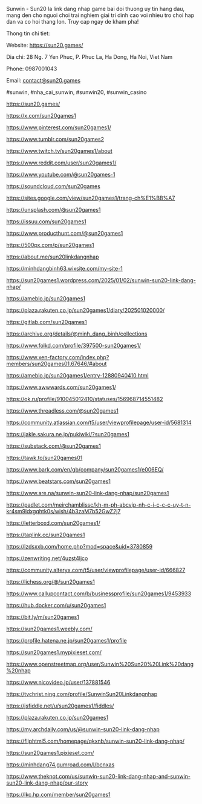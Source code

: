 Sunwin - Sun20 la link dang nhap game bai doi thuong uy tin hang dau, mang den cho nguoi choi trai nghiem giai tri dinh cao voi nhieu tro choi hap dan va co hoi thang lon. Truy cap ngay de kham pha!

Thong tin chi tiet:

Website: https://sun20.games/

Dia chi: 28 Ng. 7 Yen Phuc, P. Phuc La, Ha Dong, Ha Noi, Viet Nam

Phone: 0987001043

Email: contact@sun20.games

#sunwin, #nha_cai_sunwin, #sunwin20, #sunwin_casino

https://sun20.games/

https://x.com/sun20games1

https://www.pinterest.com/sun20games1/

https://www.tumblr.com/sun20games2

https://www.twitch.tv/sun20games1/about

https://www.reddit.com/user/sun20games1/

https://www.youtube.com/@sun20games-1 

https://soundcloud.com/sun20games 

https://sites.google.com/view/sun20games1/trang-ch%E1%BB%A7

https://unsplash.com/@sun20games1

https://issuu.com/sun20games1

https://www.producthunt.com/@sun20games1

https://500px.com/p/sun20games1

https://about.me/sun20linkdangnhap

https://minhdangbinh63.wixsite.com/my-site-1

https://sun20games1.wordpress.com/2025/01/02/sunwin-sun20-link-dang-nhap/

https://ameblo.jp/sun20games1

https://plaza.rakuten.co.jp/sun20games1/diary/202501020000/

https://gitlab.com/sun20games1

https://archive.org/details/@minh_dang_binh/collections

https://www.folkd.com/profile/397500-sun20games1/

https://www.xen-factory.com/index.php?members/sun20games01.67646/#about

https://ameblo.jp/sun20games1/entry-12880940410.html

https://www.awwwards.com/sun20games1/

https://ok.ru/profile/910045012410/statuses/156968714551482

https://www.threadless.com/@sun20games1

https://community.atlassian.com/t5/user/viewprofilepage/user-id/5681314

https://jakle.sakura.ne.jp/pukiwiki/?sun20games1

https://substack.com/@sun20games1

https://tawk.to/sun20games01

https://www.bark.com/en/gb/company/sun20games1/e006EQ/

https://www.beatstars.com/sun20games1

https://www.are.na/sunwin-sun20-link-dang-nhap/sun20games1

https://padlet.com/meirchamblissc/kh-m-ph-abcvip-nh-c-i-c-c-c-uy-t-n-kr4sm9ldxgqhtk0s/wish/4b3zaM7b52GwZ2j7

https://letterboxd.com/sun20games1/

https://taplink.cc/sun20games1

https://lzdsxxb.com/home.php?mod=space&uid=3780859

https://zenwriting.net/4uzst4ljco

https://community.alteryx.com/t5/user/viewprofilepage/user-id/666827

https://lichess.org/@/sun20games1

https://www.callupcontact.com/b/businessprofile/sun20games1/9453933

https://hub.docker.com/u/sun20games1

https://bit.ly/m/sun20games1

https://sun20games1.weebly.com/

https://profile.hatena.ne.jp/sun20games1/profile

https://sun20games1.mypixieset.com/

https://www.openstreetmap.org/user/Sunwin%20Sun20%20Link%20dang%20nhap

https://www.nicovideo.jp/user/137881546

https://tvchrist.ning.com/profile/SunwinSun20Linkdangnhap

https://jsfiddle.net/u/sun20games1/fiddles/

https://plaza.rakuten.co.jp/sun20games1

https://my.archdaily.com/us/@sunwin-sun20-link-dang-nhap

https://fliphtml5.com/homepage/qkxnb/sunwin-sun20-link-dang-nhap/

https://sun20games1.pixieset.com/

https://minhdang74.gumroad.com/l/bcnxas

https://www.theknot.com/us/sunwin-sun20-link-dang-nhap-and-sunwin-sun20-link-dang-nhap/our-story

https://lkc.hp.com/member/sun20games1

